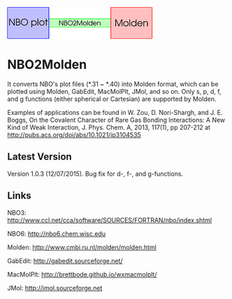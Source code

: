 <img src="https://raw.githubusercontent.com/zorkzou/NBO2Molden/master/n2m-logo.png" />

# NBO2Molden
It converts NBO's plot files (*.31 ~ *.40) into Molden format, which can be plotted using Molden, GabEdit, MacMolPlt, JMol, and so on. Only s, p, d, f, and g functions (either spherical or Cartesian) are supported by Molden.

Examples of applications can be found in W. Zou, D. Nori-Shargh, and J. E. Boggs, On the Covalent Character of Rare Gas Bonding Interactions: A New Kind of Weak Interaction, J. Phys. Chem. A, 2013, 117(1), pp 207-212 at http://pubs.acs.org/doi/abs/10.1021/jp3104535

## Latest Version
Version 1.0.3 (12/07/2015). Bug fix for d-, f-, and g-functions.

## Links
NBO3: http://www.ccl.net/cca/software/SOURCES/FORTRAN/nbo/index.shtml

NBO6: http://nbo6.chem.wisc.edu

Molden: http://www.cmbi.ru.nl/molden/molden.html

GabEdit: http://gabedit.sourceforge.net/

MacMolPlt: http://brettbode.github.io/wxmacmolplt/

JMol: http://jmol.sourceforge.net

